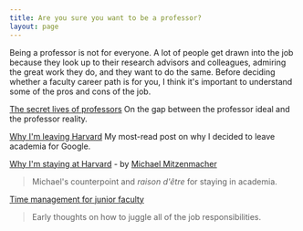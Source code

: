 ```yaml
---
title: Are you sure you want to be a professor?
layout: page
---
```


Being a professor is not for everyone. A lot of people get drawn into the job because they look up to their research
advisors and colleagues, admiring the great work they do, and they want to do the same. Before deciding whether a
faculty career path is for you, I think it's important to understand some of the pros and cons of the job.

[The secret lives of professors](http://matt-welsh.blogspot.com/2010/05/secret-lives-of-professors.html)
    On the gap between the professor ideal and the professor reality.

[Why I'm leaving Harvard](http://matt-welsh.blogspot.com/2010/11/why-im-leaving-harvard.html)
    My most-read post on why I decided to leave academia for Google.

[Why I'm staying at Harvard](http://matt-welsh.blogspot.com/2010/11/guest-post-why-im-staying-at-harvard-by.html) - by [Michael Mitzenmacher](http://www.eecs.harvard.edu/~michaelm/)

> Michael's counterpoint and *raison d'être* for staying in academia.

[Time management for junior faculty](http://matt-welsh.blogspot.com/2009/02/time-management-for-junior-faculty.html)

> Early thoughts on how to juggle all of the job responsibilities.


